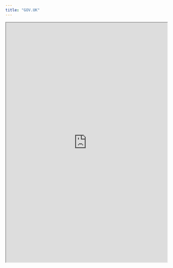 ```yaml
---
title: "GOV.UK"
---
```



<iframe height="750" width="100%" src="https://ewelton.github.io/ktest/wiki.html#GOV.UK"></iframe>
